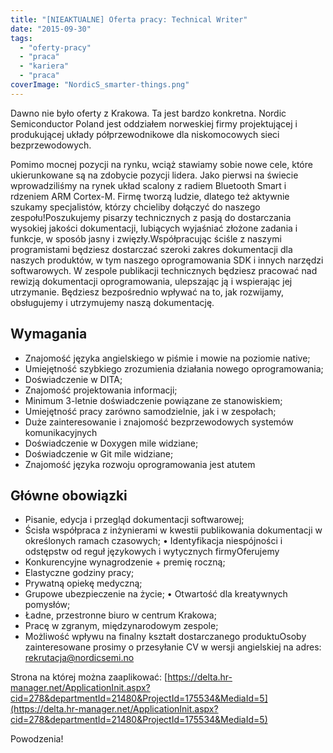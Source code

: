 ```yaml
---
title: "[NIEAKTUALNE] Oferta pracy: Technical Writer"
date: "2015-09-30"
tags:
  - "oferty-pracy"
  - "praca"
  - "kariera"
  - "praca"
coverImage: "NordicS_smarter-things.png"
---
```


Dawno nie było oferty z Krakowa. Ta jest bardzo konkretna. Nordic Semiconductor
Poland jest oddziałem norweskiej firmy projektującej i produkującej układy
półprzewodnikowe dla niskomocowych sieci bezprzewodowych.

Pomimo mocnej pozycji na rynku, wciąż stawiamy sobie nowe cele, które
ukierunkowane są na zdobycie pozycji lidera. Jako pierwsi na świecie
wprowadziliśmy na rynek układ scalony z radiem Bluetooth Smart i rdzeniem ARM
Cortex-M. Firmę tworzą ludzie, dlatego też aktywnie szukamy specjalistów, którzy
chcieliby dołączyć do naszego zespołu!Poszukujemy pisarzy technicznych z pasją
do dostarczania wysokiej jakości dokumentacji, lubiących wyjaśniać złożone
zadania i funkcje, w sposób jasny i zwięzły.Współpracując ściśle z naszymi
programistami będziesz dostarczać szeroki zakres dokumentacji dla naszych
produktów, w tym naszego oprogramowania SDK i innych narzędzi softwarowych. W
zespole publikacji technicznych będziesz pracować nad rewizją dokumentacji
oprogramowania, ulepszając ją i wspierając jej utrzymanie. Będziesz bezpośrednio
wpływać na to, jak rozwijamy, obsługujemy i utrzymujemy naszą dokumentację.

## Wymagania

- Znajomość języka angielskiego w piśmie i mowie na poziomie native;
- Umiejętność szybkiego zrozumienia działania nowego oprogramowania;
- Doświadczenie w DITA;
- Znajomość projektowania informacji;
- Minimum 3-letnie doświadczenie powiązane ze stanowiskiem;
- Umiejętność pracy zarówno samodzielnie, jak i w zespołach;
- Duże zainteresowanie i znajomość bezprzewodowych systemów komunikacyjnych
- Doświadczenie w Doxygen mile widziane;
- Doświadczenie w Git mile widziane;
- Znajomość języka rozwoju oprogramowania jest atutem

## Główne obowiązki

- Pisanie, edycja i przegląd dokumentacji softwarowej;
- Ścisła współpraca z inżynierami w kwestii publikowania dokumentacji w
  określonych ramach czasowych; • Identyfikacja niespójności i odstępstw od
  reguł językowych i wytycznych firmyOferujemy
- Konkurencyjne wynagrodzenie + premię roczną;
- Elastyczne godziny pracy;
- Prywatną opiekę medyczną;
- Grupowe ubezpieczenie na życie; • Otwartość dla kreatywnych pomysłów;
- Ładne, przestronne biuro w centrum Krakowa;
- Pracę w zgranym, międzynarodowym zespole;
- Możliwość wpływu na finalny kształt dostarczanego produktuOsoby zainteresowane
  prosimy o przesyłanie CV w wersji angielskiej na adres:&nbsp;
  rekrutacja@nordicsemi.no

Strona na której można zaaplikować:
[https://delta.hr-manager.net/ApplicationInit.aspx?cid=278&departmentId=21480&ProjectId=175534&MediaId=5](https://delta.hr-manager.net/ApplicationInit.aspx?cid=278&departmentId=21480&ProjectId=175534&MediaId=5)

Powodzenia!
